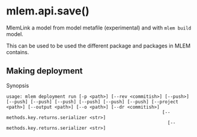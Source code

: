 # mlem.api.save()

MlemLink a model from model metafile (experimental) and with `mlem build` model.

This can be used to be used the different package and packages in MLEM contains.

## Making deployment

Synopsis

```usage
usage: mlem deployment run [-p <path>] [--rev <commitish>] [--push>] [--push] [--push] [--push] [--push] [--push] [--push] [--project <path>] [--output <path>] [--o <path>] [--dr <commitish>]
                                                          [--methods.key.returns.serializer <str>]
                                                            [--methods.key.returns.serializer <str>]

```

